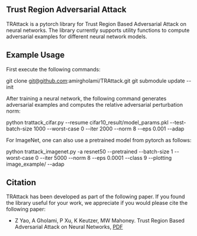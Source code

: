 ## Trust Region Adversarial Attack

TRAttack is a pytorch library for Trust Region Based Adversarial Attack on neural networks. The 
library currently supports utility functions to compute adversarial examples for different neural network models.

## Example Usage
First execute the following commands:

git clone git@github.com:amirgholami/TRAttack.git
git submodule update --init

After training a neural network, the following command generates adversarial examples and computes the relative adversarial perturbation norm:

python trattack_cifar.py --resume cifar10_result/model_params.pkl --test-batch-size 1000 --worst-case 0 --iter 2000 --norm 8 --eps 0.001 --adap

For ImageNet, one can also use a pretrained model from pytorch as follows:

python trattack_imagenet.py -a resnet50 --pretrained --batch-size 1 --worst-case 0 --iter 5000 --norm 8 --eps 0.0001 --class 9 --plotting image_example/ --adap

## Citation
TRAttack has been developed as part of the following paper.  If you found the library useful for your work, we appreciate if you would please cite the following paper:

* Z Yao, A Gholami, P Xu, K Keutzer, MW Mahoney. Trust Region Based Adversarial Attack on Neural Networks, [PDF](https://arxiv.org/pdf/1812.06371.pdf)
